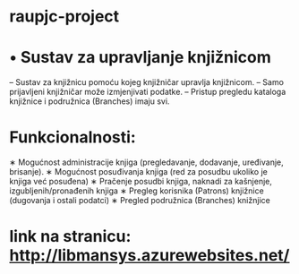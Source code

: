 # raupjc-project

# • Sustav za upravljanje knjižnicom
– Sustav za knjižnicu pomoću kojeg  knjižničar upravlja knjižnicom.
– Samo prijavljeni knjižničar može izmjenjivati podatke.
– Pristup pregledu kataloga knjižnice i podružnica (Branches) imaju svi.

# Funkcionalnosti:
∗ Mogućnost administracije knjiga (pregledavanje, dodavanje, uređivanje, brisanje).
∗ Mogućnost posuđivanja knjiga (red za posudbu ukoliko je knjiga već posuđena)
∗ Pračenje posudbi knjiga, naknadi za kašnjenje, izgubljenih/pronađenih knjiga
∗ Pregleg korisnika (Patrons) knjižnice (dugovanja i ostali podatci)
∗ Pregled podružnica (Branches) knižnjice


# link na stranicu: http://libmansys.azurewebsites.net/
